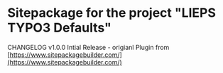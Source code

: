 Sitepackage for the project "LIEPS TYPO3 Defaults"
==============================================================

CHANGELOG
v1.0.0 Intial Release - origianl Plugin from [https://www.sitepackagebuilder.com/](https://www.sitepackagebuilder.com/)

